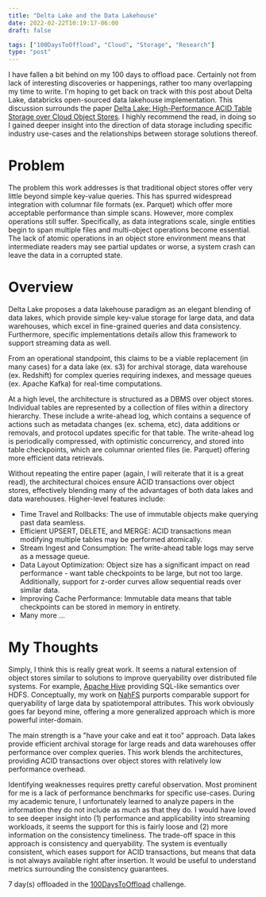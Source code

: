 ```yaml
---
title: "Delta Lake and the Data Lakehouse"
date: 2022-02-22T10:19:17-06:00
draft: false

tags: ["100DaysToOffload", "Cloud", "Storage", "Research"]
type: "post"
---
```


I have fallen a bit behind on my 100 days to offload pace. Certainly not from lack of interesting discoveries or happenings, rather too many overlapping my time to write. I'm hoping to get back on track with this post about Delta Lake, databricks open-sourced data lakehouse implementation. This discussion surrounds the paper [Delta Lake: High-Performance ACID Table Storage over Cloud Object Stores](https://databricks.com/jp/wp-content/uploads/2020/08/p975-armbrust.pdf). I highly recommend the read, in doing so I gained deeper insight into the direction of data storage including specific industry use-cases and the relationships between storage solutions thereof.

# Problem

The problem this work addresses is that traditional object stores offer very little beyond simple key-value queries. This has spurred widespread integration with columnar file formats (ex. Parquet) which offer more acceptable performance than simple scans. However, more complex operations still suffer. Specifically, as data integrations scale, single entities begin to span multiple files and multi-object operations become essential. The lack of atomic operations in an object store environment means that intermediate readers may see partial updates or worse, a system crash can leave the data in a corrupted state.

# Overview

Delta Lake proposes a data lakehouse paradigm as an elegant blending of data lakes, which provide simple key-value storage for large data, and data warehouses, which excel in fine-grained queries and data consistency. Furthermore, specific implementations details allow this framework to support streaming data as well. 

From an operational standpoint, this claims to be a viable replacement (in many cases) for a data lake (ex. s3) for archival storage, data warehouse (ex. Redshift) for complex queries requiring indexes, and message queues (ex. Apache Kafka) for real-time computations.

At a high level, the architecture is structured as a DBMS over object stores. Individual tables are represented by a collection of files within a directory hierarchy. These include a write-ahead log, which contains a sequence of actions such as metadata changes (ex. schema, etc), data additions or removals, and protocol updates specific for that table. The write-ahead log is periodically compressed, with optimistic concurrency, and stored into table checkpoints, which are columnar oriented files (ie. Parquet) offering more efficient data retrievals.

Without repeating the entire paper (again, I will reiterate that it is a great read), the architectural choices ensure ACID transactions over object stores, effectively blending many of the advantages of both data lakes and data warehouses. Higher-level features include:
- Time Travel and Rollbacks: The use of immutable objects make querying past data seamless.
- Efficient UPSERT, DELETE, and MERGE: ACID transactions mean modifying multiple tables may be performed atomically.
- Stream Ingest and Consumption: The write-ahead table logs may serve as a message queue.
- Data Layout Optimization: Object size has a significant impact on read performance - want table checkpoints to be large, but not too large. Additionally, support for z-order curves allow sequential reads over similar data.
- Improving Cache Performance: Immutable data means that table checkpoints can be stored in memory in entirety.
- Many more ...

# My Thoughts

Simply, I think this is really great work. It seems a natural extension of object stores similar to solutions to improve queryability over distributed file systems. For example, [Apache Hive](https://hive.apache.org/) providing SQL-like semantics over HDFS. Conceptually, my work on [NahFS](https://blackpine.io/publications/Atlas-v8-Final-UCC.pdf) purports comparable support for queryability of large data by spatiotemporal attributes. This work obviously goes far beyond mine, offering a more generalized approach which is more powerful inter-domain.

The main strength is a "have your cake and eat it too" approach. Data lakes provide efficient archival storage for large reads and data warehouses offer performance over complex queries. This work blends the architectures, providing ACID transactions over object stores with relatively low performance overhead.

Identifying weaknesses requires pretty careful observation. Most prominent for me is a lack of performance benchmarks for specific use-cases. During my academic tenure, I unfortunately learned to analyze papers in the information they do not include as much as that they do. I would have loved to see deeper insight into (1) performance and applicability into streaming workloads, it seems the support for this is fairly loose and (2) more information on the consistency timeliness. The trade-off space in this approach is consistency and queryability. The system is eventually consistent, which eases support for ACID transactions, but means that data is not always available right after insertion. It would be useful to understand metrics surrounding the consistency guarantees.

7 day(s) offloaded in the [100DaysToOffload](https://100daystooffload.com/) challenge.
